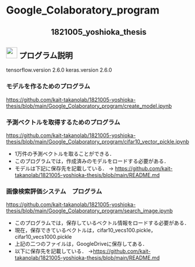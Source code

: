 # Google_Colaboratory_program
<h2 align="center">1821005_yoshioka_thesis</h2>


## <img src="https://icooon-mono.com/i/icon_16004/icon_160041_64.png" height="30px;" /> プログラム説明

tensorflow.version 2.6.0
keras.version 2.6.0

### モデルを作るためのプログラム
https://github.com/kait-takanolab/1821005-yoshioka-thesis/blob/main/Google_Colaboratory_program/create_model.ipynb

### 予測ベクトルを取得するためのプログラム
https://github.com/kait-takanolab/1821005-yoshioka-thesis/blob/main/Google_Colaboratory_program/cifar10_vector_pickle.ipynb
- 1万件の予測ベクトルを取ることができる．
- このプログラムでは，作成済みのモデルをロードする必要がある．
- モデルは下記に保存先を記載している．
-> https://github.com/kait-takanolab/1821005-yoshioka-thesis/blob/main/README.md

### 画像検索評価システム　プログラム
https://github.com/kait-takanolab/1821005-yoshioka-thesis/blob/main/Google_Colaboratory_program/search_image.ipynb
- このプログラムでは，保存しているベクトル情報をロードする必要がある．
- 現在，保存できているベクトルは，cifar10_vecs100.pickle，cifar10_vecs1000.pickle
- 上記の二つのファイルは，GoogleDriveに保存してある．
- 以下に保存先を記載している．
->https://github.com/kait-takanolab/1821005-yoshioka-thesis/blob/main/README.md

